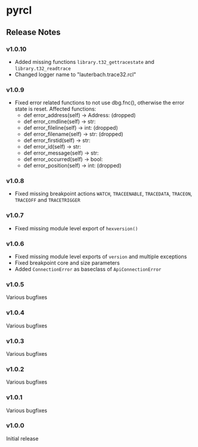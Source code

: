 # pyrcl

## Release Notes

### v1.0.10

* Added missing functions `library.t32_gettracestate` and `library.t32_readtrace`
* Changed logger name to "lauterbach.trace32.rcl"

### v1.0.9

* Fixed error related functions to not use dbg.fnc(), otherwise the error state is reset. Affected functions:
  * def error_address(self) -> Address: (dropped)
  * def error_cmdline(self) -> str:
  * def error_fileline(self) -> int: (dropped)
  * def error_filename(self) -> str: (dropped)
  * def error_firstid(self) -> str:
  * def error_id(self) -> str:
  * def error_message(self) -> str:
  * def error_occurred(self) -> bool:
  * def error_position(self) -> int: (dropped)

### v1.0.8

* Fixed missing breakpoint actions `WATCH`, `TRACEENABLE`, `TRACEDATA`, `TRACEON`, `TRACEOFF` and `TRACETRIGGER`

### v1.0.7

* Fixed missing module level export of `hexversion()`

### v1.0.6

* Fixed missing module level exports of `version` and multiple exceptions
* Fixed breakpoint core and size parameters
* Added `ConnectionError` as baseclass of `ApiConnectionError`

### v1.0.5

Various bugfixes

### v1.0.4

Various bugfixes

### v1.0.3

Various bugfixes

### v1.0.2

Various bugfixes

### v1.0.1

Various bugfixes

### v1.0.0

Initial release
